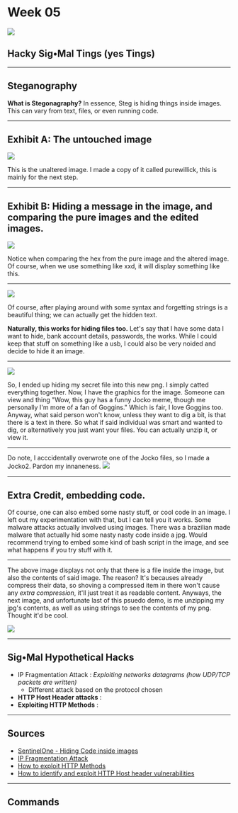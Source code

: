# Week 05

![](https://raw.githubusercontent.com/AOrps/SigMal/master/educational-material/sem3/img/sem3-beetle.jpg)
<!-- Beetle should change by sem -->

## Hacky Sig•Mal Tings (yes Tings) 
---
## Steganography

**What is Stegonagraphy?** 
In essence, Steg is hiding things inside images. This can vary from text, files, or even running code.

---

## Exhibit A: The untouched image

![](img/thestart.png)

This is the unaltered image. I made a copy of it called purewillick, this is mainly for the next step.

---

## Exhibit B: Hiding a message in the image, and comparing the pure images and the edited images.

![](img/themiddle.png)

Notice when comparing the hex from the pure image and the altered image. Of course, when we use something like xxd, it will display something like this. 

---

![](img/stringsnhex.png)

Of course, after playing around with some syntax and forgetting strings is a beautiful thing; we can actually get the hidden text.

**Naturally, this works for hiding files too.**
Let's say that I have some data I want to hide, bank account details, passwords, the works. While I could keep that stuff on something like a usb, I could also be very noided and decide to hide it an image.

---

![](img/jocko.png)

So, I ended up hiding my secret file into this new png. I simply catted everything together. Now, I have the graphics for the image. Someone can view and thing "Wow, this guy has a funny Jocko meme, though me personally I'm more of a fan of Goggins." Which is fair, I love Goggins too. Anyway, what said person won't know, unless they want to dig a bit, is that there is a text in there. So what if said individual was smart and wanted to dig, or alternatively you just want your files. You can actually unzip it, or view it.

---

Do note, I acccidentally overwrote one of the Jocko files, so I made a Jocko2. Pardon my innaneness.
![](img/oddity.png)


---

## Extra Credit, embedding code.

Of course, one can also embed some nasty stuff, or cool code in an image. I left out my experimentation with that, but I can tell you it works. Some malware attacks actually involved using images. There was a brazilian made malware that actually hid some nasty nasty code inside a jpg. Would recommend trying to embed some kind of bash script in the image, and see what happens if you try stuff with it. 

---

The above image displays not only that there is a file inside the image, but also the contents of said image. The reason? It's becauses already compress their data, so shoving a compressed item in there won't cause any *extra compression*, it'll just treat it as readable content. Anyways, the next image, and unfortunate last of this psuedo demo, is me unzipping my jpg's contents, as well as using strings to see the contents of my png. Thought it'd be cool.

![](img/theend.png)

---

## Sig•Mal Hypothetical Hacks
* IP Fragmentation Attack : _Exploiting networks datagrams (how UDP/TCP packets are written)_
    * Different attack based on the protocol chosen
* **HTTP Host Header attacks** : 
* **Exploiting HTTP Methods** : 

---

## Sources  
* [SentinelOne - Hiding Code inside images](https://www.sentinelone.com/blog/hiding-code-inside-images-malware-steganography/)
* [IP Fragmentation Attack](https://www.imperva.com/learn/ddos/ip-fragmentation-attack-teardrop/)
* [How to exploit HTTP Methods](https://security.stackexchange.com/questions/21413/how-to-exploit-http-methods)
* [How to identify and exploit HTTP Host header vulnerabilities](https://portswigger.net/web-security/host-header/exploiting)
---
## Commands
```

```